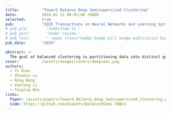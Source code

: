 ```yaml
---
title:          "Toward Balance Deep Semisupervised Clustering"
date:           2024-01-12 00:01:00 +0800
selected:       true
pub:            "IEEE Transactions on Neural Networks and Learning Systems (TNNLS)"
# pub_pre:        "Submitted to "
# pub_post:       'Under review.'
# pub_last:       ' <span class="badge badge-pill badge-publication badge-success">Spotlight</span>'
pub_date:       "2024"

abstract: >-
  The goal of balanced clustering is partitioning data into distinct groups of equal size. Previous studies have attempted to address this problem by designing balanced regularizers or utilizing conventional clustering methods. However, these methods often rely solely on classic methods, which limits their performance and primarily focuses on low-dimensional data. Although neural networks exhibit effective performance on high-dimensional datasets, they struggle to effectively leverage prior knowledge for clustering with a balanced tendency. To overcome the above limitations, we propose deep semisupervised balanced clustering, which simultaneously learns clustering and generates balance-favorable representations. Our model is based on the autoencoder paradigm incorporating a semisupervised module. Specifically, we introduce a balance-oriented clustering loss and incorporate pairwise constraints into the penalty term as a pluggable module using the Lagrangian multiplier method. Theoretically, we ensure that the proposed model maintains a balanced orientation and provides a comprehensive optimization process. Empirically, we conducted extensive experiments on four datasets to demonstrate significant improvements in clustering performance and balanced measurements.
cover:          /assets/images/covers/deepsemi.png
authors:
  - Yu Duan
  - Zhoumin Lu
  - Rong Wang
  - Xuelong Li
  - Feiping Nie
links:
  Paper: /assets/papers/Toward_Balance_Deep_Semisupervised_Clustering.pdf
  Code: https://github.com/DuannYu/BalancedSemi-TNNLS
---
```

